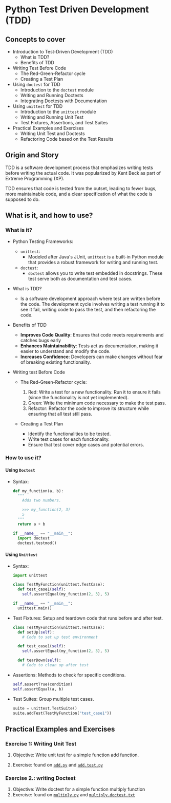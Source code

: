 # Python Test Driven Development (TDD)

## Concepts to cover

- Introduction to Test-Driven Development (TDD)
  - What is TDD?
  - Benefits of TDD
- Writing Test Before Code
  - The Red-Green-Refactor cycle
  - Creating a Test Plan
- Using `doctest` for TDD
  - Introduction to the `doctest` module
  - Writing and Running Doctests
  - Integrating Doctests with Documentation
- Using `unittest` for TDD
  - Introduction to the `unittest` module
  - Writing and Running Unit Test
  - Test Fixtures, Assertions, and Test Suites
- Practical Examples and Exercises
  - Writing Unit Test and Doctests
  - Refactoring Code based on the Test Results

## Origin and Story

TDD is a software development process that emphasizes writing tests before writing the actual code. It was popularized by Kent Beck as part of Extreme Programming (XP).

TDD ensures that code is tested from the outset, leading to fewer bugs, more maintainable code, and a clear specification of what the code is supposed to do.

## What is it, and how to use?

### What is it?

- Python Testing Frameworks:

  - `unittest`:
    - Modeled after Java's JUnit, `unittest` is a built-in Python module that provides a robust framework for writing and running test.
  - `doctest`:
    - `doctest` allows you to write test embedded in docstrings. These test serve both as documentation and test cases.

- What is TDD?

  - Is a software development approach where test are written before the code. The development cycle involves writing a test running it to see it fail, writing code to pass the test, and then refactoring the code.

- Benefits of TDD

  - **Improves Code Quality**: Ensures that code meets requirements and catches bugs early
  - **Enhances Maintainability**: Tests act as documentation, making it easier to understand and modify the code.
  - **Increases Confidence**: Developers can make changes without fear of breaking existing functionality.

- Writing test Before Code

  - The Red-Green-Refactor cycle:

    1. Red: Write a test for a new functionality. Run it to ensure it fails (since the functionality is not yet implemented).
    2. Green: Write the minimum code necessary to make the test pass.
    3. Refactor: Refactor the code to improve its structure while ensuring that all test still pass.

  - Creating a Test Plan

    - Identify the functionalities to be tested.
    - Write test cases for each functionality.
    - Ensure that test cover edge cases and potential errors.

### How to use it?

#### Using `Doctest`

- Syntax:

  ```python
  def my_function(a, b):
    """
      Adds two numbers.

      >>> my_function(2, 3)
      5
    """
    return a + b

  if __name__ == "__main__":
    import doctest
    doctest.testmod()
  ```

#### Using `Unittest`

- Syntax:

  ```python
  import unittest

  class TestMyFunction(unittest.TestCase):
    def test_case1(self):
      self.assertEqual(my_function(2, 3), 5)

  if __name__ == "__main__":
    unittest.main()
  ```

- Test Fixtures:
  Setup and teardown code that runs before and after test.

  ```python
  class TestMyFunction(unittest.TestCase):
    def setUp(self):
      # Code to set up test environment

    def test_case1(self):
      self.assertEqual(my_function(2, 3), 5)

    def tearDown(self):
      # Code to clean up after test
  ```

- Assertions:
  Methods to check for specific conditions.
  ```python
  self.assertTrue(condition)
  self.assertEqual(a, b)
  ```
- Test Suites:
  Group multiple test cases.
  ```python
  suite = unittest.TestSuite()
  suite.addTest(TestMyFunction("test_case1"))
  ```

## Practical Examples and Exercises

### Exercise 1: Writing Unit Test

1. Objective:
   Write unit test for a simple function add function.

2. Exercise:
   found on [`add.py`](./add.py) and [`add.test.py`](./add.test.py)

### Exercise 2.: writing Doctest

1. Objective:
   Write doctest for a simple function multiply function
2. Exercise:
   found on [`multiply.py`](./multiply.py) and [`multiply.doctest.txt`](./multiply.doctest.txt)
